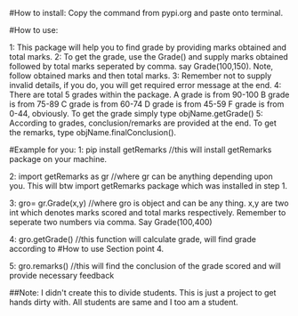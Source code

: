 #How to install:
Copy the command from pypi.org and paste onto terminal. 

#How to use:

1: This package will help you to find grade by providing marks obtained and total marks.
2: To get the grade, use the Grade() and supply marks obtained followed by total marks seperated by comma.
   say Grade(100,150). Note, follow obtained marks and then total marks.
3: Remember not to supply invalid details, if you do, you will get required error message at the end.
4: There are total 5 grades within the package.
   A grade is from 90-100
   B grade is from 75-89
   C grade is from 60-74
   D grade is from 45-59 
   F grade is from 0-44, obviously. To get the grade simply type objName.getGrade()
5: According to grades, conclusion/remarks are provided at the end. To get the remarks, type objName.finalConclusion().

#Example for you:
   1: pip install getRemarks //this will install getRemarks package on your machine.

   2: import getRemarks as gr  //where gr can be anything depending upon you. This will btw import getRemarks package which was installed in step 1.

   3: gro= gr.Grade(x,y) //where gro is object and can be any thing. x,y are two int which denotes marks scored and total marks respectively. 
      Remember to seperate two numbers via comma. Say Grade(100,400)

   4: gro.getGrade() //this function will calculate grade, will find grade according to  #How to use Section point 4.

   5: gro.remarks() //this will find the conclusion of the grade scored and will provide necessary feedback
 
  	

##Note: I didn't create this to divide students. This is just a project to get hands dirty with. All students are same and I too am a student. 
